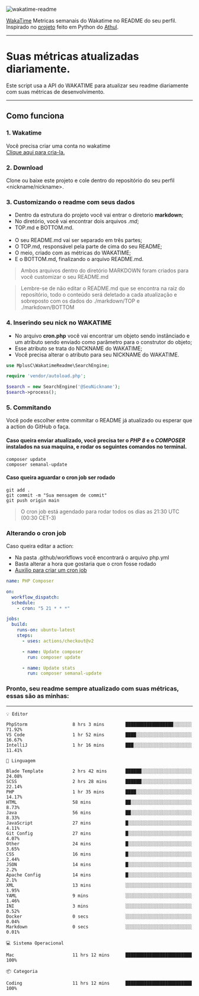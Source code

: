 ![wakatime-readme](https://socialify.git.ci/bymatheus/wakatime-readme/image?description=1&descriptionEditable=M%C3%A9tricas%20semanais%20do%20Wakatime%20no%20seu%20README%20de%20perfil.&font=KoHo&forks=1&language=1&owner=1&pattern=Signal&stargazers=1&theme=Dark)

[WakaTime](https://wakatime.com) Metricas semanais do Wakatime no README do seu perfil. <br>
Inspirado no [projeto](https://github.com/athul/waka-readme) feito em Python do [Athul](https://github.com/athul).
___

# Suas métricas atualizadas diariamente.
Este script usa a API do WAKATIME para atualizar seu readme diariamente com suas métricas de desenvolvimento.

___

## Como funciona

### 1. Wakatime
Você precisa criar uma conta no wakatime <br>
[Clique aqui para cria-la.](https://wakatime.com) 

### 2. Download
Clone ou baixe este projeto e cole dentro do repositório do seu perfil <nickname/nickname>.

### 3. Customizando o readme com seus dados
- Dentro da estrutura do projeto você vai entrar o diretorio **markdown**;  
- No diretório, você vai encontrar dois arquivos *.md*;
- TOP.md e BOTTOM.md.
<br><br>
- O seu README.md vai ser separado em três partes; 
- O TOP.md, responsável pela parte de cima do seu README;
- O meio, criado com as métricas do WAKATIME;
- E o BOTTOM.md, finalizando o arquivo README.md.<br>

> Ambos arquivos dentro do diretório MARKDOWN foram criados para você customizar o seu README.md

> Lembre-se de não editar o README.md que se encontra na raiz do repositório, todo o conteúdo será deletado a cada atualização e sobreposto com os dados do ./markdown/TOP e ./markdown/BOTTOM

### 4. Inserindo seu nick no WAKATIME
- No arquivo **cron.php** você vai encontrar um objeto sendo instânciado e um atributo sendo enviado como parâmetro para o construtor do objeto;
- Esse atributo se trata do NICKNAME do WAKATIME;
- Você precisa alterar o atributo para seu NICKNAME do WAKATIME.

```php
use MplusC\WakatimeReadme\SearchEngine;

require 'vendor/autoload.php';

$search = new SearchEngine('@SeuNickname');
$search->process();
```

### 5. Commitando
Você pode escolher entre commitar o README já atualizado ou esperar que a action do GitHub o faça. <br>

#### Caso queira enviar atualizado, você precisa ter o *PHP 8* e o *COMPOSER* instalados na sua maquina, e rodar os seguintes comandos no terminal.
```composer
composer update
composer semanal-update 
```

#### Caso queira aguardar o cron job ser rodado 
```git 
git add .
git commit -m "Sua mensagem de commit"
git push origin main
```

>O cron job está agendado para rodar todos os dias as 21:30 UTC (00:30 CET-3) 

### Alterando o cron job
Caso queira editar a action:

- Na pasta .github/workflows você encontrará o arquivo php.yml
- Basta alterar a hora que gostaria que o cron fosse rodado
- [Auxilio para criar um cron job](https://crontab.guru)

```yml
name: PHP Composer

on:
  workflow_dispatch:
  schedule:
    - cron: "5 21 * * *"

jobs:
  build:
    runs-on: ubuntu-latest
    steps:
      - uses: actions/checkout@v2

      - name: Update composer
        run: composer update

      - name: Update stats
        run: composer semanal-update
```

### Pronto, seu readme sempre atualizado com suas métricas, essas são as minhas:

___
```text
💡 Editor

PhpStorm                 8 hrs 3 mins        ██████████████████░░░░░░░     71.92%
VS Code                  1 hr 52 mins        ████░░░░░░░░░░░░░░░░░░░░░     16.67%
IntelliJ                 1 hr 16 mins        ███░░░░░░░░░░░░░░░░░░░░░░     11.41%
```
```text
💬 Linguagem

Blade Template           2 hrs 42 mins       ██████░░░░░░░░░░░░░░░░░░░     24.08%
SCSS                     2 hrs 28 mins       ██████░░░░░░░░░░░░░░░░░░░     22.14%
PHP                      1 hr 35 mins        ████░░░░░░░░░░░░░░░░░░░░░     14.17%
HTML                     58 mins             ██░░░░░░░░░░░░░░░░░░░░░░░      8.73%
Java                     56 mins             ██░░░░░░░░░░░░░░░░░░░░░░░      8.33%
JavaScript               27 mins             █░░░░░░░░░░░░░░░░░░░░░░░░      4.11%
Git Config               27 mins             █░░░░░░░░░░░░░░░░░░░░░░░░      4.07%
Other                    24 mins             █░░░░░░░░░░░░░░░░░░░░░░░░      3.65%
CSS                      16 mins             █░░░░░░░░░░░░░░░░░░░░░░░░      2.44%
JSON                     14 mins             █░░░░░░░░░░░░░░░░░░░░░░░░       2.2%
Apache Config            14 mins             █░░░░░░░░░░░░░░░░░░░░░░░░       2.1%
XML                      13 mins             ░░░░░░░░░░░░░░░░░░░░░░░░░      1.95%
YAML                     9 mins              ░░░░░░░░░░░░░░░░░░░░░░░░░      1.46%
INI                      3 mins              ░░░░░░░░░░░░░░░░░░░░░░░░░      0.52%
Docker                   0 secs              ░░░░░░░░░░░░░░░░░░░░░░░░░      0.04%
Markdown                 0 secs              ░░░░░░░░░░░░░░░░░░░░░░░░░      0.01%
```
```text
💻 Sistema Operacional

Mac                      11 hrs 12 mins      █████████████████████████       100%
```
```text
📦 Categoria

Coding                   11 hrs 12 mins      █████████████████████████       100%
```
